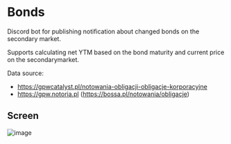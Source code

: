 # Bonds

Discord bot for publishing notification about changed bonds on the secondary market.

Supports calculating net YTM based on the bond maturity and current price on the secondarymarket.

Data source:
- https://gpwcatalyst.pl/notowania-obligacji-obligacje-korporacyjne
- https://gpw.notoria.pl (https://bossa.pl/notowania/obligacje)

## Screen
![image](https://user-images.githubusercontent.com/9254709/195995723-89bc45bf-eb0d-471d-b753-62852b877cc2.png)

